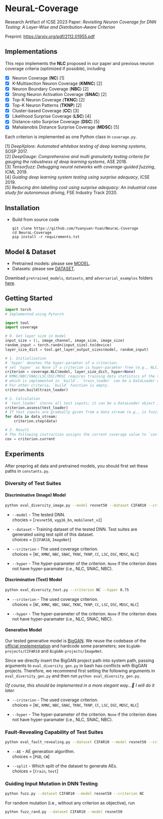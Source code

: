 # NeuraL-Coverage
Research Artifact of ICSE 2023 Paper: *Revisiting Neuron Coverage for DNN Testing: A Layer-Wise and Distribution-Aware Criterion*

Preprint: https://arxiv.org/pdf/2112.01955.pdf

## Implementations

This repo implements the **NLC** proposed in our paper and previous neuron coverage criteria (optimized if possible), including

- [x] Neuron Coverage (**NC**) [1]
- [x] K-Multisection Neuron Coverage (**KMNC**) [2]
- [x] Neuron Boundary Coverage (**NBC**) [2]
- [x] Strong Neuron Activation Coverage (**SNAC**) [2]
- [x] Top-K Neuron Coverage (**TKNC**) [2]
- [x] Top-K Neuron Patterns (**TKNP**) [2]
- [x] Cluster-based Coverage (**CC**) [3]
- [x] Likelihood Surprise Coverage (**LSC**) [4]
- [x] Distance-ratio Surprise Coverage (**DSC**) [5]
- [x]  Mahalanobis Distance Surprise Coverage (**MDSC**) [5]

Each criterion is implemented as one Python class in `coverage.py`.

[1] *DeepXplore: Automated whitebox testing of deep learning systems*, SOSP 2017.  
[2] *DeepGauge: Comprehensive and multi granularity testing criteria for gauging the robustness of deep learning systems*, ASE 2018.  
[3] *Tensorfuzz: Debugging neural networks with coverage-guided fuzzing*, ICML 2019.  
[4]  *Guiding deep learning system testing using surprise adequacy*, ICSE 2019.  
[5] *Reducing dnn labelling cost using surprise adequacy: An industrial case study for autonomous driving*, FSE Industry Track 2020.


## Installation

- Build from source code

    ```setup
    git clone https://github.com/Yuanyuan-Yuan/NeuraL-Coverage
    cd NeuraL-Coverage
    pip install -r requirements.txt
    ```

## Model & Dataset

- Pretrained models: please see [MODEL](https://github.com/Yuanyuan-Yuan/NeuraL-Coverage/tree/main/pretrained_models).
- Datasets: please see [DATASET](https://github.com/Yuanyuan-Yuan/NeuraL-Coverage/tree/main/datasets).

Download `pretrained_models`, `datasets`, and `adversarial_examples` folders [here](https://hkustconnect-my.sharepoint.com/:f:/g/personal/yyuanaq_connect_ust_hk/EhO-hLQ6SRVItt-ZBkrD-8YBAZTqGAdxOsnMOvHIXeKS9A?e=DjdDsK).

## Getting Started

```python
import torch
# Implemented using Pytorch

import tool
import coverage

# 0. Get layer size in model
input_size = (1, image_channel, image_size, image_size)
random_input = torch.randn(input_size).to(device)
layer_size_dict = tool.get_layer_output_sizes(model, random_input)

# 1. Initialization
# `hyper` denotes the hyper-paramter of a criterion;
# set `hyper` as None if a criterion is hyper-paramter free (e.g., NLC).
criterion = coverage.NLC(model, layer_size_dict, hyper=None)
# KMNC/NBC/SNAC/LSC/DSC/MDSC requires training data statistics of the tested model,
# which is implemented in `build`. `train_loader` can be a DataLoader object in Pytorch or a list of data samples.
# For other criteria, `build` function is empty.
criterion.build(train_loader)

# 2. Calculation
# `test_loader` stores all test inputs; it can be a DataLoader object in Pytorch or a list of data samples.
criterion.assess(test_loader)
# If test inputs are gradually given from a data stream (e.g., in fuzzing), then calculate the coverage as the following way.
for data in data_stream:
    criterion.step(data)

# 3. Result
# The following instruction assigns the current coverage value to `cov`.
cov = criterion.current
```

## Experiments

After prepring all data and pretrained models, you should first set these paths
in `constants.py`.

### Diversity of Test Suites

#### Discriminative (Image) Model

```bash
python eval_diversity_image.py --model resnet50 --dataset CIFAR10 --criterion NC --hyper 0.75
```

- `--model` - The tested DNN.  
chocies = [`resnet50`, `vgg16_bn`, `mobilenet_v2`]

- `--dataset` - Training dataset of the tested DNN. Test suites are generated using test split of this dataset.  
choices = [`CIFAR10`, `ImageNet`]

- `--criterion` - The used coverage criterion.  
choices = [`NC`, `KMNC`, `NBC`, `SNAC`, `TKNC`, `TKNP`, `CC`, `LSC`, `DSC`, `MDSC`, `NLC`]

- `--hyper` - The hyper-parameter of the criterion. `None` if the criterion does not have hyper-paramater (i.e., NLC, SNAC, NBC).

#### Discriminative (Text) Model

```bash
python eval_diversity_text.py --criterion NC --hyper 0.75
```

- `--criterion` - The used coverage criterion.  
choices = [`NC`, `KMNC`, `NBC`, `SNAC`, `TKNC`, `TKNP`, `CC`, `LSC`, `DSC`, `MDSC`, `NLC`]

- `--hyper` - The hyper-parameter of the criterion. `None` if the criterion does not have hyper-paramater (i.e., NLC, SNAC, NBC).

#### Generative Model

Our tested generative model is [BigGAN](https://arxiv.org/abs/1809.11096). We reuse the codebase of the [official implementation](https://github.com/ajbrock/BigGAN-PyTorch) and hardcode some parameters; see `BigGAN-projects/CIFAR10` and `BigGAN-projects/ImageNet`.

Since we directly insert the BigGAN project path into system path, passing arguments to `eval_diversity_gen.py` in bash has conflicts with BigGAN projects. Therefore, we recommend first setting the following arguments in `eval_diversity_gen.py` and then run `python eval_diversity_gen.py`.

*Of course, this should be implemented in a more elegant way...🫠 I will do it later.*

- `--criterion` - The used coverage criterion.  
choices = [`NC`, `KMNC`, `NBC`, `SNAC`, `TKNC`, `TKNP`, `CC`, `LSC`, `DSC`, `MDSC`, `NLC`]

- `--hyper` - The hyper-parameter of the criterion. `None` if the criterion does not have hyper-paramater (i.e., NLC, SNAC, NBC).


### Fault-Revealing Capability of Test Suites

```bash
python eval_fault_revealing.py --dataset CIFAR10 --model resnet50 --criterion NC --hyper 0.75 --AE PGD --split test
```

- `--AE` - AE generation algorithm.  
choices = [`PGD`,  `CW`]

- `--split` - Which split of the dataset to generate AEs.  
choices = [`train`, `test`]


### Guiding Input Mutation in DNN Testing

```bash
python fuzz.py --dataset CIFAR10 --model resnet50 --criterion NC
```

For random mutation (i.e., without any criterion as objective), run

```bash
python fuzz_rand.py --dataset CIFAR10 --model resnet50
```
